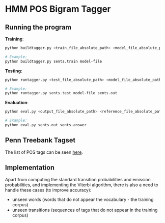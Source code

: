 # HMM POS Bigram Tagger

## Running the program

**Training**:
```sh
python buildtagger.py <train_file_absolute_path> <model_file_absolute_path>

# Example:
python buildtagger.py sents.train model-file
```

**Testing**:
```sh
python runtagger.py <test_file_absolute_path> <model_file_absolute_path> <output_file_absolute_path>

# Example:
python runtagger.py sents.test model-file sents.out
```

**Evaluation**:
```sh
python eval.py <output_file_absolute_path> <reference_file_absolute_path>

# Example:
python eval.py sents.out sents.answer
```

## Penn Treebank Tagset

The list of POS tags can be seen [here](https://www.clips.uantwerpen.be/pages/mbsp-tags).

## Implementation

Apart from computing the standard transition probabilities and emission probabilities, and implementing the Viterbi algorithm, there is also a need to handle these cases (to improve accuracy):

- unseen words (words that do not appear the vocabulary - the training corpus) 
- unseen transitions (sequences of tags that do not appear in the training corpus)

